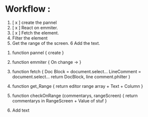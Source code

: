 # Workflow :

1. [ x ] create the pannel
2. [ x ] React on emmiter.
3. [ x ] Fetch the element.
4. Filter the element
5. Get the range of the screen.
6 Add the text.
<!--  -->

1. function pannel {
  create
}

2. function emmiter {
  On change ->
}

3. function fetch {
  Doc Block = document.select...
  LineComment = document.select...
  return DocBlock, line comment.philter
}

4. function get_Range {
  return editor range array + Text + Column
}

5. function checkOnRange (commentarys, rangeScreen) {
  return commentarys in RangeScreen + Value of stuf
}

6. Add text

